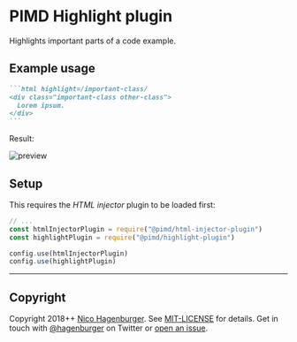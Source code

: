 # PIMD Highlight plugin

Highlights important parts of a code example.

## Example usage

````markdown
```html highlight=/important-class/
<div class="important-class other-class">
  Lorem ipsum.
</div>
```
````

Result:

![preview](https://user-images.githubusercontent.com/103399/44298223-763e4800-a2df-11e8-83af-32fc8637a760.png)

## Setup

This requires the _HTML injector_ plugin to be loaded first:

```javascript
// ...
const htmlInjectorPlugin = require("@pimd/html-injector-plugin")
const highlightPlugin = require("@pimd/highlight-plugin")

config.use(htmlInjectorPlugin)
config.use(highlightPlugin)
```

---

## Copyright

Copyright 2018++ [Nico Hagenburger](https://www.hagenburger.net). See
[MIT-LICENSE](MIT-LICENSE) for details. Get in touch with
[@hagenburger](https://twitter.com/hagenburger) on Twitter or
[open an issue](https://github.com/hagenburger/pimd/issues/new).
